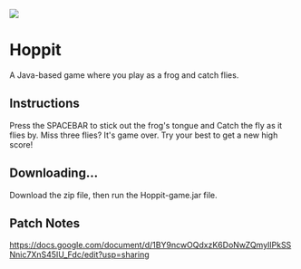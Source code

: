 ![](assets/images/updated_gamepic2.png)
# Hoppit
A Java-based game where you play as a frog and catch flies.

## Instructions
Press the SPACEBAR to stick out the frog's tongue and Catch the fly as it flies by. Miss three flies? It's game over.
Try your best to get a new high score!

## Downloading...
Download the zip file, then run the Hoppit-game.jar file.


## Patch Notes
https://docs.google.com/document/d/1BY9ncwOQdxzK6DoNwZQmyIlPkSSNnic7XnS45IU_Fdc/edit?usp=sharing
